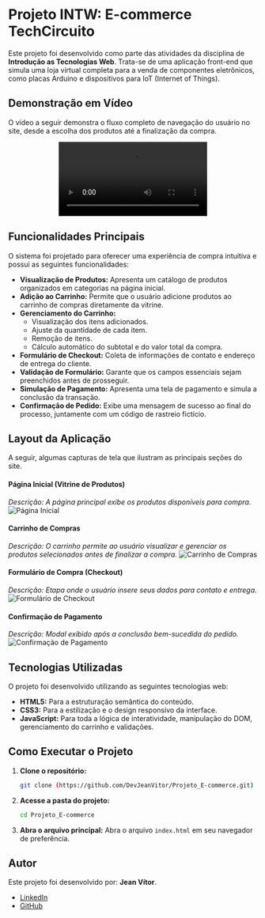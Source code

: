 # Projeto INTW: E-commerce TechCircuito

Este projeto foi desenvolvido como parte das atividades da disciplina de **Introdução as Tecnologias Web**. Trata-se de uma aplicação front-end que simula uma loja virtual completa para a venda de componentes eletrônicos, como placas Arduino e dispositivos para IoT (Internet of Things).

## Demonstração em Vídeo

O vídeo a seguir demonstra o fluxo completo de navegação do usuário no site, desde a escolha dos produtos até a finalização da compra.

<div align="center">
  <video src="https://github.com/user-attachments/assets/5b3e1ca9-8795-447a-85f9-1463f392b69d" controls="controls" style="max-width: 800px;"></video>
</div>

## Funcionalidades Principais

O sistema foi projetado para oferecer uma experiência de compra intuitiva e possui as seguintes funcionalidades:

- **Visualização de Produtos:** Apresenta um catálogo de produtos organizados em categorias na página inicial.
- **Adição ao Carrinho:** Permite que o usuário adicione produtos ao carrinho de compras diretamente da vitrine.
- **Gerenciamento do Carrinho:**
  - Visualização dos itens adicionados.
  - Ajuste da quantidade de cada item.
  - Remoção de itens.
  - Cálculo automático do subtotal e do valor total da compra.
- **Formulário de Checkout:** Coleta de informações de contato e endereço de entrega do cliente.
- **Validação de Formulário:** Garante que os campos essenciais sejam preenchidos antes de prosseguir.
- **Simulação de Pagamento:** Apresenta uma tela de pagamento e simula a conclusão da transação.
- **Confirmação de Pedido:** Exibe uma mensagem de sucesso ao final do processo, juntamente com um código de rastreio fictício.

## Layout da Aplicação

A seguir, algumas capturas de tela que ilustram as principais seções do site.

#### Página Inicial (Vitrine de Produtos)
*Descrição: A página principal exibe os produtos disponíveis para compra.*
![Página Inicial](https://github.com/user-attachments/assets/7aa4456f-7a03-4787-a825-b20778bc9401)

#### Carrinho de Compras
*Descrição: O carrinho permite ao usuário visualizar e gerenciar os produtos selecionados antes de finalizar a compra.*
![Carrinho de Compras](https://github.com/user-attachments/assets/3dd8325d-6bee-4efb-83ea-67fb3accd664)

#### Formulário de Compra (Checkout)
*Descrição: Etapa onde o usuário insere seus dados para contato e entrega.*
![Formulário de Checkout](https://github.com/user-attachments/assets/e67733a3-f65b-41c5-8b26-04a2a02bf72c)

#### Confirmação de Pagamento
*Descrição: Modal exibido após a conclusão bem-sucedida do pedido.*
![Confirmação de Pagamento](https://github.com/user-attachments/assets/cc826ef5-eee2-4d42-9b16-00025cd33653)

## Tecnologias Utilizadas

O projeto foi desenvolvido utilizando as seguintes tecnologias web:

- **HTML5:** Para a estruturação semântica do conteúdo.
- **CSS3:** Para a estilização e o design responsivo da interface.
- **JavaScript:** Para toda a lógica de interatividade, manipulação do DOM, gerenciamento do carrinho e validações.

## Como Executar o Projeto

1.  **Clone o repositório:**
    ```bash
    git clone (https://github.com/DevJeanVitor/Projeto_E-commerce.git)
    ```
2.  **Acesse a pasta do projeto:**
    ```bash
    cd Projeto_E-commerce
    ```
3.  **Abra o arquivo principal:**
    Abra o arquivo `index.html` em seu navegador de preferência.

## Autor

Este projeto foi desenvolvido por: **Jean Vítor**.



- [LinkedIn](www.linkedin.com/in/devjeanvitor)
- [GitHub](https://github.com/DevJeanVitor)
